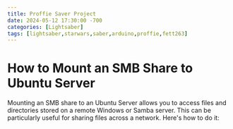```yaml
---
title: Proffie Saver Project
date: 2024-05-12 17:30:00 -700
categories: [Lightsaber]
tags: [lightsaber,starwars,saber,arduino,proffie,fett263]
---
```


# How to Mount an SMB Share to Ubuntu Server

Mounting an SMB share to an Ubuntu Server allows you to access files and directories stored on a remote Windows or Samba server. This can be particularly useful for sharing files across a network. Here's how to do it: